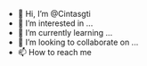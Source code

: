 - 👋 Hi, I’m @Cintasgti
- 👀 I’m interested in ...
- 🌱 I’m currently learning ...
- 💞️ I’m looking to collaborate on ...
- 📫 How to reach me

<!---
Cintasgti/Cintasgti is a ✨ special ✨ repository because its `README.md` (this file) appears on your GitHub profile.
You can click the Preview link to take a look at your changes.
--->
